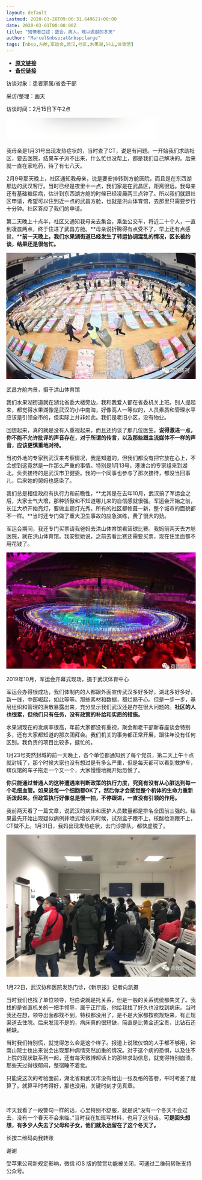 ```yaml
---
layout: default
Lastmod: 2020-03-28T09:06:31.649621+00:00
date: 2020-03-01T00:00:00Z
title: "知情者口述：盛会，病人，难以逾越的冬天"
author: "Marcel&nbsp;at&nbsp;large"
tags: [nbsp,方舱,军运会,武汉,社区,水果湖,洪山,体育馆]
---
```


* [**原文链接**](https://mp.weixin.qq.com/s/k0HELMTysMTZyF7ECuDKSA)
* [**备份链接**](http://archive.ph/5xQgW)


访谈对象：患者家属/省委干部

采访/整理：画天

访谈时间：2月15日下午2点

![](/images/post/4c93fdecf5cc7aeb4ec5b05c4a057f5d.jpg)

我母亲是1月31号出现发热症状的，当时查了CT，说是有问题。一开始我们求助社区，要去医院，结果车子派不出来，什么忙也没帮上，都是我们自己解决的。后来就一直在家吃药，待了有七八天。

2月9号那天晚上，社区通知我母亲，说是要安排转到方舱医院，而且是在东西湖那边的武汉客厅。当时已经是夜里十一点，我们家是在武昌区，距离很远。我母亲还有基础糖尿病，估计到东西湖方舱的时候已经凌晨两三点钟了。所以我们就跟社区申请，希望可以住到近一点的武昌方舱，也就是洪山体育馆，去那里只需要步行十分钟。社区答应了我们的申请。

第二天晚上十点半，社区又通知我母亲去集合，乘坐公交车，将近二十个人，一直到凌晨两点，终于住进了武昌方舱。**母亲说折腾得有点受不了，早上还有点感冒。****前一天晚上，我们水果湖街道已经发生了转运协调混乱的情况，区长被约谈，结果还是很匆忙。**

![](/images/post/8ea7724ae025f2e142a6321adab130a7.jpg)

武昌方舱内景，摄于洪山体育馆

我们水果湖街道就在湖北省委大楼旁边，我和我爱人都在省委机关上班。别人提起来，都觉得水果湖像是武汉的小中南海，好像高人一等似的，人员素质和管理水平应该是引领全市的，但实际上并非如此。我们是老旧小区，没有物业。

回想起来，真的就是没有人重视起来，而且还约谈了那几位医生。**说得激进一点，你不能不允许批评的声音存在，对于所谓的传言，以及那些跟主流媒体不一样的声音，应该更慎重地对待。**

当初外地的专家到武汉来考察情况，我是知道的，但我们都没有把它放在心上，不会想到这竟然是一件那么严重的事情。特别是1月13号，港澳台的专家组来到湖北，负责接待的是武汉市卫健委。我的一个同事也参与了那次接待，都没当回事儿，后来她的舅妈也感染了。  

我们总是相信政府有执行力和前瞻性，**尤其是在去年10月，武汉搞了军运会之后，大家士气大增，那种骄傲和不知道哪儿来的自信感就很强。军运会开始之前，长江大桥开始亮灯，要做主题灯光秀。所有的社区都修葺一新，整个城市的面貌都不一样。**当时还专门做了重大卫生事故的应急演练，费了很大的劲。

军运会期间，我还专门买票请我爸妈去洪山体育馆看篮球比赛。我妈前两天去方舱医院，就在洪山体育馆。我安慰她说，之前去看比赛还需要买票，现在住里面都不用花钱了。

![](/images/post/42c36eab1b44b327c74574a4433b6717.jpg)

2019年10月，军运会开幕式现场，摄于武汉体育中心

军运会办得很成功，我们体制内的人都跟外面宣传武汉多好多好，湖北多好多好，新一线，中部崛起，如此等等。那些素材和数据，都烂熟于心。但是一步一步，基层组织和管理的涣散暴露出来，充分显示我们武汉还是存在很大问题的。**社区的人也很累，但他们只有任务，没有政策的补给和实质的措施。**

水果湖现在的发病率很高，年前大家都没有重视，聚会和老干部新春座谈会特别多，还有大家都知道的那次团拜会。我们机关的事务都正常开展，跟往年没有任何区别。我负责的项目比较多，挺忙的。

1月23号突然封城的前一天晚上，各个单位都通知到了每个党员，第二天上午十点就封城了，那个时候大家也没有想过是有多么严重，但是每天都可以看到救护车，殡仪馆的车子拖走一个又一个，大家慢慢地就开始恐慌了。

**你只能通过普通人的这种遭遇来判断政策的执行力度，究竟有没有从心脏达到每一个毛细血管。如果说每一个细胞都OK了，然后你才会感觉整个机体的生命力重新活泼起来。但政策执行好像总是慢一拍，不停跟进，一直没有引领的作用。**

我前两天看了一篇文章，说武汉的病床和医护人员数量都是排名全国前三强的。结果最先开始出现疑似病例井喷式增长的时候，试剂盒子跟不上，核酸检测跟不上，CT做不上。1月31日，我妈出现发热症状，去门诊排队，都快虚脱了。

![](/images/post/ab05bedd2fd442d3fb40961c470a0be1.jpg)

1月22日，武汉协和医院发热门诊，《新京报》记者向凯摄

当时我们也找了单位领导，坦白说就是托关系，但是一般的关系统统都失灵了。我找的是省直机关的一把手领导，属于正厅级，他给我找了好久也没找到病床。当时我还在想，领导出面都找不到，特权都没用了，是不是大家都按照规矩来，有正规渠道去住院。后来发现不是的，病床真的很短缺，简直是比黄金还宝贵，比钻石还稀缺。

当时我们特别慌，就觉得怎么会是这个样子。报道上说殡仪馆的人手都不够用，钟南山院士也出来说会出现那种病情突然加重的情况。对于这个病的恐惧，以及住不上院的现状联系到一起，还有每天微博超话上的那些求助信息，就觉得特别崩溃。那些天过得很郁闷，整宿睡不着觉。

只能说这次的考验面前，湖北省和武汉市没有给出一张及格的答卷，平时考差了就算了。就算平时考得好，那也没用，关键时刻才见真章。

   

昨天我看了一段警句一样的话，心里特别不舒服，就是说“没有一个冬天不会过去，没有一个春天不会来临。”当时我在加班写材料，也用了这句话。**可是回头想想，有多少人失去了父母和子女，他们就永远留在了这个冬天了。**

长按二维码向我转账

谢谢

受苹果公司新规定影响，微信 iOS 版的赞赏功能被关闭，可通过二维码转账支持公众号。

